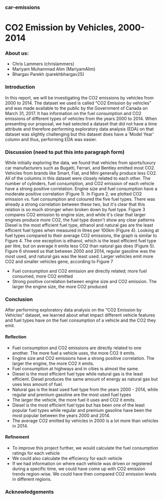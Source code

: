 ### car-emissions

# CO2 Emission by Vehicles, 2000-2014

### About us:
- Chris Lammers (chrislammers)
- Mariyam Muhammad Alim (MariyamAlim)
- Bhargav Parekh (parekhbhargav25) 

### Introduction

In this report, we will be investigating the CO2 emissions by vehicles from 2000 to 2014. The dataset we used is called “CO2 Emission by vehicles” and was made available to the public by the Government of Canada on March 31, 2017. It has information on the fuel consumption and CO2 emissions of different types of vehicles from the years 2000 to 2014. When presenting our proposal, we had selected a dataset that did not have a time attribute and therefore performing exploratory data analysis (EDA) on that dataset was slightly challenging but this dataset does have a ‘Model Year’ column and thus, performing EDA was easier. 

### Discussion (need to put this into paragraph form)

While initially exploring the data, we found that vehicles from sports/luxury car manufacturers such as Bugatti, Ferrari, and Bentley emitted most CO2. Vehicles from brands like Smart, Fiat, and Mini generally produce less CO2.
All of the columns in this dataset were closely related to each other. The number of cylinders, fuel consumption, and CO2 emission of each vehicle have a strong positive correlation. Engine size and fuel consumption have a moderate positive correlation (Figure 1). In Figure 2, we plotted CO2 emission vs. fuel consumption and coloured the five fuel types. There was already a strong correlation between these two, but it's clear that this relation is so much stronger when broken down by fuel type. Figure 3 compares CO2 emission to engine size, and while it's clear that larger engines produce more CO2, the fuel type doesn't show any clear patterns
Diesel is the most efficient fuel type, ethanol and natural gas are the least efficient fuel types when measured in litres per 100km (Figure 4).
Looking at fuel types compared to their average CO2 emissions, the graph is similar to Figure 4. The one exception is ethanol, which is the least efficient fuel type per litre, but on average it emits less CO2 than natural gas does (Figure 5).
Figure 6 showed us that between 2000 and 2014, regular gasoline was the most used, and natural gas was the least used.
Larger vehicles emit more CO2 and smaller vehicles gene, according to Figure 7
- Fuel consumption and CO2 emission are directly related; more fuel consumed, more CO2 emitted
- Strong positive correlation between engine size and CO2 emission. The larger the engine size, the more CO2 produced

### Conclusion

After performing exploratory data analysis on the “CO2 Emission by Vehicles” dataset, we learned about what impact different vehicle features and fuel types have on the fuel consumption of a vehicle and the CO2 they emit.
#### Reflection
- Fuel consumption and CO2 emissions are directly related to one another. The more fuel a vehicle uses, the more CO2 it emits.
- Engine size and CO2 emissions have a strong positive correlation. The larger the engine, the more CO2 it emits.
- Fuel consumption at highways and in cities is almost the same.
- Diesel is the most efficient fuel type while natural gas is the least efficient. Diesel produces the same amount of energy as natural gas but uses less amount of fuel.
- Natural gas is the least used fuel type from the years 2000 - 2014, while regular and premium gasoline are the most used fuel types
- The larger the vehicle, the more fuel it uses and CO2 it emits.
- Diesel is the most efficient fuel type but has been one of the least popular fuel types while regular and premium gasoline have been the most popular between the years 2000 and 2014.
- The average CO2 emitted by vehicles in 2000 is a lot more than vehicles in 2014.
#### Refinement
- To improve this project further, we would calculate the fuel consumption ratings for each vehicle
- We could also calculate the efficiency for each vehicle
- If we had information on where each vehicle was driven or registered during a specific time, we could have come up with CO2 emission trends region-wise. We could have then compared CO2 emission levels in different regions.


### Acknowledgements

